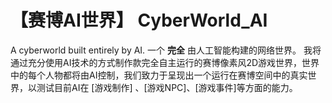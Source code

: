# 【赛博AI世界】 CyberWorld_AI 
  A cyberworld built entirely by AI. 一个 **完全** 由人工智能构建的网络世界。
  我将通过充分使用AI技术的方式制作款完全自主运行的赛博像素风2D游戏世界，世界中的每个人物都将由AI控制，我们致力于呈现出一个运行在赛博空间中的真实世界，以测试目前AI在 [游戏制作] 、[游戏NPC]、[游戏事件]等方面的能力。

